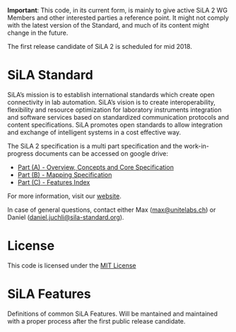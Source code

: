 **Important**: This code, in its current form, is mainly to give active SiLA 2 WG Members and other interested parties a reference point. It might not comply with the latest version of the Standard, and much of its content might change in the future.

The first release candidate of SiLA 2 is scheduled for mid 2018.

# SiLA Standard
SiLA’s mission is to establish international standards which create open connectivity in lab automation. SiLA’s vision is to create interoperability, flexibility and resource optimization for laboratory instruments integration and software services based on standardized communication protocols and content specifications. SiLA promotes open standards to allow integration and exchange of intelligent systems in a cost effective way.

The SiLA 2 specification is a multi part specification and the work-in-progress
documents can be accessed on google drive:

* [Part (A) - Overview, Concepts and Core Specification](https://docs.google.com/document/d/1nGGEwbx45ZpKeKYH18VnNysREbr1EXH6FqlCo03yASM/edit)
* [Part (B) - Mapping Specification](https://docs.google.com/document/d/1-shgqdYW4sgYIb5vWZ8xTwCUO_bqE13oBEX8rYY_SJA/edit)
* [Part (C) - Features Index](https://docs.google.com/document/d/1J9gypD6HofLQZ8cPgLWljRuO0V8l5dS22TWQxFy4bhY/edit)

For more information, visit our [website](http://sila-standard.com/).

In case of general questions, contact either Max ([max@unitelabs.ch](mailto:max@unitelabs.ch)) or Daniel ([daniel.juchli@sila-standard.org](mailto:daniel.juchli@sila-standard.org)).

# License
This code is licensed under the [MIT License](https://en.wikipedia.org/wiki/MIT_License)

# SiLA Features

Definitions of common SiLA Features. Will be mantained and maintained with a proper process after the first public release candidate.